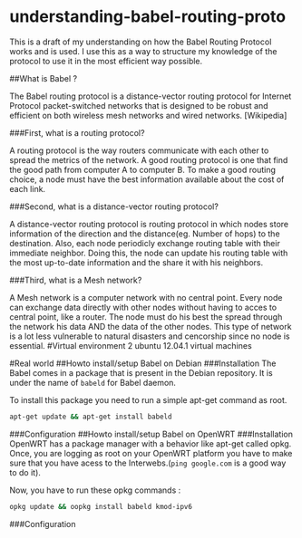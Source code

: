 understanding-babel-routing-proto
=================================
This is a draft of my understanding on how the Babel Routing Protocol works and is used. I use this as a way to structure my knowledge of the protocol to use it in the most efficient way possible.


##What is Babel ?

The Babel routing protocol is a distance-vector routing protocol for Internet Protocol packet-switched networks that is designed to be robust and efficient on both wireless mesh networks and wired networks. [Wikipedia]

###First, what is a routing protocol?

A routing protocol is the way routers communicate with each other to spread the metrics of the network. A good routing protocol is one that find the good path from computer A to computer B. To make a good routing choice, a node must have the best information available about the cost of each link.

###Second, what is a distance-vector routing protocol?

A distance-vector routing protocol is routing protocol in which nodes store information of the direction and the distance(eg. Number of hops) to the destination. Also, each node periodicly exchange routing table with their immediate neighbor. Doing this, the node can update his routing table with the most up-to-date information and the share it with his neighbors.

###Third, what is a Mesh network?

A Mesh network is a computer network with no central point. Every node can exchange data directly with other nodes without having to acces to central point, like a router. The node must do his best the spread through the network his data AND the data of the other nodes. This type of network is a lot less vulnerable to natural disasters and cencorship since no node is essential.
#Virtual environment
2 ubuntu 12.04.1 virtual machines

#Real world
##Howto install/setup Babel on Debian
###Installation
The Babel comes in a package that is present in the Debian repository. It is under the name of `babeld` for Babel daemon.

To install this package you need to run a simple apt-get command as root.
~~~sh
apt-get update && apt-get install babeld
~~~
###Configuration
##Howto install/setup Babel on OpenWRT
###Installation
OpenWRT has a package manager with a behavior like apt-get called opkg. Once, you are logging as root on your OpenWRT platform you have to make sure that you have acess to the Interwebs.(`ping google.com` is a good way to do it). 

Now, you have to run these opkg commands :

~~~sh
opkg update && oopkg install babeld kmod-ipv6
~~~
###Configuration
